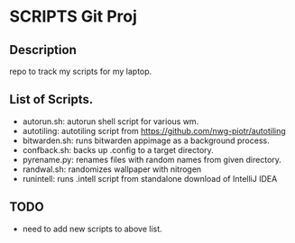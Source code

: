 # SCRIPTS Git Proj

## Description
repo to track my scripts for my laptop. 

## List of Scripts. 
+ autorun.sh: autorun shell script for various wm. 
+ autotiling: autotiling script from https://github.com/nwg-piotr/autotiling
+ bitwarden.sh: runs bitwarden appimage as a background process. 
+ confback.sh: backs up .config to a target directory.
+ pyrename.py: renames files with random names from given directory.
+ randwal.sh: randomizes wallpaper with nitrogen
+ runintell: runs .intell script from standalone download of IntelliJ IDEA 

## TODO 
+ need to add new scripts to above list.
